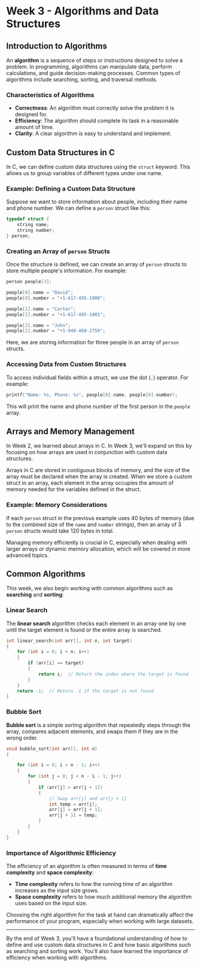 # Week 3 - Algorithms and Data Structures

## Introduction to Algorithms

An **algorithm** is a sequence of steps or instructions designed to solve a problem. In programming, algorithms can manipulate data, perform calculations, and guide decision-making processes. Common types of algorithms include searching, sorting, and traversal methods.

### Characteristics of Algorithms

-   **Correctness**: An algorithm must correctly solve the problem it is designed for.
-   **Efficiency**: The algorithm should complete its task in a reasonable amount of time.
-   **Clarity**: A clear algorithm is easy to understand and implement.

## Custom Data Structures in C

In C, we can define custom data structures using the `struct` keyword. This allows us to group variables of different types under one name.

### Example: Defining a Custom Data Structure

Suppose we want to store information about people, including their name and phone number. We can define a `person` struct like this:

```c
typedef struct {
    string name;
    string number;
} person;
```

### Creating an Array of `person` Structs

Once the structure is defined, we can create an array of `person` structs to store multiple people's information. For example:

```c
person people[3];

people[0].name = "David";
people[0].number = "+1-617-495-1000";

people[1].name = "Carter";
people[1].number = "+1-617-495-1001";

people[2].name = "John";
people[2].number = "+1-949-468-2750";
```

Here, we are storing information for three people in an array of `person` structs.

### Accessing Data from Custom Structures

To access individual fields within a struct, we use the dot (`.`) operator. For example:

```c
printf("Name: %s, Phone: %s", people[0].name, people[0].number);
```

This will print the name and phone number of the first person in the `people` array.

## Arrays and Memory Management

In Week 2, we learned about arrays in C. In Week 3, we'll expand on this by focusing on how arrays are used in conjunction with custom data structures.

Arrays in C are stored in contiguous blocks of memory, and the size of the array must be declared when the array is created. When we store a custom struct in an array, each element in the array occupies the amount of memory needed for the variables defined in the struct.

### Example: Memory Considerations

If each `person` struct in the previous example uses 40 bytes of memory (due to the combined size of the `name` and `number` strings), then an array of 3 `person` structs would take 120 bytes in total.

Managing memory efficiently is crucial in C, especially when dealing with larger arrays or dynamic memory allocation, which will be covered in more advanced topics.

## Common Algorithms

This week, we also begin working with common algorithms such as **searching** and **sorting**:

### Linear Search

The **linear search** algorithm checks each element in an array one by one until the target element is found or the entire array is searched.

```c
int linear_search(int arr[], int n, int target)
{
    for (int i = 0; i < n; i++)
    {
        if (arr[i] == target)
        {
            return i;  // Return the index where the target is found
        }
    }
    return -1;  // Return -1 if the target is not found
}
```

### Bubble Sort

**Bubble sort** is a simple sorting algorithm that repeatedly steps through the array, compares adjacent elements, and swaps them if they are in the wrong order.

```c
void bubble_sort(int arr[], int n)
{

    for (int i = 0; i < n - 1; i++)
    {
        for (int j = 0; j < n - i - 1; j++)
        {
            if (arr[j] > arr[j + 1])
            {
                // Swap arr[j] and arr[j + 1]
                int temp = arr[j];
                arr[j] = arr[j + 1];
                arr[j + 1] = temp;
            }
        }
    }
}
```

### Importance of Algorithmic Efficiency

The efficiency of an algorithm is often measured in terms of **time complexity** and **space complexity**:

-   **Time complexity** refers to how the running time of an algorithm increases as the input size grows.
-   **Space complexity** refers to how much additional memory the algorithm uses based on the input size.

Choosing the right algorithm for the task at hand can dramatically affect the performance of your program, especially when working with large datasets.

---

By the end of Week 3, you'll have a foundational understanding of how to define and use custom data structures in C and how basic algorithms such as searching and sorting work. You'll also have learned the importance of efficiency when working with algorithms.
